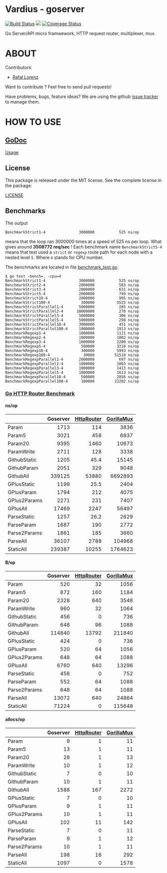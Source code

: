 Vardius - goserver
================
[![Build Status](https://travis-ci.org/vardius/goserver.svg?branch=master)](https://travis-ci.org/vardius/goserver) [![](https://godoc.org/github.com/vardius/goserver?status.svg)](http://godoc.org/github.com/vardius/goserver) [![Coverage Status](https://coveralls.io/repos/github/vardius/goserver/badge.svg?branch=master)](https://coveralls.io/github/vardius/goserver?branch=master)

Go Server/API micro framwework, HTTP request router, multiplexer, mux.

ABOUT
==================================================
Contributors:

* [Rafał Lorenz](http://rafallorenz.com)

Want to contribute ? Feel free to send pull requests!

Have problems, bugs, feature ideas?
We are using the github [issue tracker](https://github.com/vardius/goserver/issues) to manage them.

HOW TO USE
==================================================

[GoDoc](http://godoc.org/github.com/vardius/goserver)
-------
[Usage](doc/usage.md)

License
-------

This package is released under the MIT license. See the complete license in the package:

[LICENSE](LICENSE.md)

## Benchmarks
The output
```
BenchmarkStrict1-4             	 3000000	       525 ns/op
```
means that the loop ran 3000000 times at a speed of 525 ns per loop. What gives around **3508772 req/sec** !
Each benchmark name `BenchmarkStrict5-4 ` means that test used a `strict` or `regexp` route path for each node with a nested level `5`. Where `4` stands for CPU number.

The benchmarks are located in file [benchmark_test.go](benchmark_test.go).
```
$ go test -bench=. -cpu=4
BenchmarkStrict1-4             	 3000000	       525 ns/op
BenchmarkStrict2-4             	 2000000	       583 ns/op
BenchmarkStrict3-4             	 2000000	       631 ns/op
BenchmarkStrict5-4             	 2000000	       749 ns/op
BenchmarkStrict10-4            	 2000000	       995 ns/op
BenchmarkStrict100-4           	  300000	      5525 ns/op
BenchmarkStrictParallel1-4     	 5000000	       285 ns/op
BenchmarkStrictParallel2-4     	10000000	       270 ns/op
BenchmarkStrictParallel3-4     	 5000000	       306 ns/op
BenchmarkStrictParallel5-4     	 5000000	       298 ns/op
BenchmarkStrictParallel10-4    	 3000000	       451 ns/op
BenchmarkStrictParallel100-4   	 1000000	      1913 ns/op
BenchmarkRegexp1-4             	 1000000	      1121 ns/op
BenchmarkRegexp2-4             	 1000000	      1802 ns/op
BenchmarkRegexp3-4             	 1000000	      2200 ns/op
BenchmarkRegexp5-4             	  500000	      3218 ns/op
BenchmarkRegexp10-4            	  300000	      5993 ns/op
BenchmarkRegexp100-4           	   30000	     51510 ns/op
BenchmarkRegexpParallel1-4     	 2000000	       697 ns/op
BenchmarkRegexpParallel2-4     	 1000000	      1003 ns/op
BenchmarkRegexpParallel3-4     	 1000000	      1413 ns/op
BenchmarkRegexpParallel5-4     	 1000000	      1613 ns/op
BenchmarkRegexpParallel10-4    	  500000	      2856 ns/op
BenchmarkRegexpParallel100-4   	  100000	     22202 ns/op
```
### [Go HTTP Router Benchmark](https://github.com/julienschmidt/go-http-routing-benchmark)
#### ns/op
| | **Goserver** | [HttpRouter](https://github.com/julienschmidt/httprouter) | [GorillaMux](https://github.com/gorilla/mux) |
|:-------------|-------------:|------------:|--------------:|
| Param        | 1713   | 114   | 3836    |
| Param5       | 3021   | 458   | 6937    |
| Param20      | 9395   | 1460  | 10673   |
| ParamWrite   | 2711   | 128   | 3338    |
| GithubStatic | 1205   | 45.4  | 15145   |
| GithubParam  | 2051   | 329   | 9048    |
| GithubAll    | 339125 | 53880 | 6692893 |
| GPlusStatic  | 1199   | 25.5  | 2404    |
| GPlusParam   | 1794   | 212   | 4075    |
| GPlus2Params | 2271   | 231   | 7407    |
| GPlusAll     | 17469  | 2247  | 56497   |
| ParseStatic  | 1257   | 26.2  | 2629    |
| ParseParam   | 1687   | 190   | 2772    |
| Parse2Params | 1861   | 185   | 3660    |
| ParseAll     | 36107  | 2788  | 104968  |
| StaticAll    | 239387 | 10255 | 1764623 |
#### B/op
| | **Goserver** | [HttpRouter](https://github.com/julienschmidt/httprouter) | [GorillaMux](https://github.com/gorilla/mux) |
|:-------------|-----------:|------------:|-----------:|
| Param        | 520        | 32          | 1056       |
| Param5       | 872        | 160         | 1184       |
| Param20      | 2328       | 640         | 3548       |
| ParamWrite   | 960        | 32          | 1064       |
| GithubStatic | 456        | 0           | 736        |
| GithubParam  | 648        | 96          | 1088       |
| GithubAll    | 114840     | 13792       | 211840     |
| GPlusStatic  | 424        | 0           | 736        |
| GPlusParam   | 520        | 64          | 1056       |
| GPlus2Params | 648        | 64          | 1088       |
| GPlusAll     | 6760       | 640         | 13296      |
| ParseStatic  | 456        | 0           | 752        |
| ParseParam   | 552        | 64          | 1088       |
| Parse2Params | 648        | 64          | 1088       |
| ParseAll     | 13072      | 640         | 24864      |
| StaticAll    | 71224      | 0           | 115648     |
#### allocs/op
| | **Goserver** | [HttpRouter](https://github.com/julienschmidt/httprouter) | [GorillaMux](https://github.com/gorilla/mux) |
|:-------------|---------:|------------:|-------------:|
| Param        | 9        | 1           | 11           |
| Param5       | 13       | 1           | 11           |
| Param20      | 28       | 1           | 13           |
| ParamWrite   | 10       | 1           | 12           |
| GithubStatic | 7        | 0           | 10           |
| GithubParam  | 10       | 1           | 11           |
| GithubAll    | 1588     | 167         | 2272         |
| GPlusStatic  | 7        | 0           | 10           |
| GPlusParam   | 9        | 1           | 11           |
| GPlus2Params | 10       | 1           | 11           |
| GPlusAll     | 102      | 11          | 142          |
| ParseStatic  | 7        | 0           | 11           |
| ParseParam   | 9        | 1           | 12           |
| Parse2Params | 10       | 1           | 11           |
| ParseAll     | 198      | 16          | 292          |
| StaticAll    | 1097     | 0           | 1578         |
